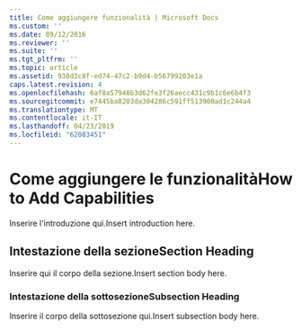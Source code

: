 ```yaml
---
title: Come aggiungere funzionalità | Microsoft Docs
ms.custom: ''
ms.date: 09/12/2016
ms.reviewer: ''
ms.suite: ''
ms.tgt_pltfrm: ''
ms.topic: article
ms.assetid: 938d3c8f-ed74-47c2-b9d4-b56799203e1a
caps.latest.revision: 4
ms.openlocfilehash: 6af8a57948b3d62fe3f26aecc431c9b1c6e6b4f3
ms.sourcegitcommit: e7445ba8203da304286c591ff513900ad1c244a4
ms.translationtype: MT
ms.contentlocale: it-IT
ms.lasthandoff: 04/23/2019
ms.locfileid: "62083451"
---
```

# <a name="how-to-add-capabilities"></a><span data-ttu-id="9470f-102">Come aggiungere le funzionalità</span><span class="sxs-lookup"><span data-stu-id="9470f-102">How to Add Capabilities</span></span>

<span data-ttu-id="9470f-103">Inserire l'introduzione qui.</span><span class="sxs-lookup"><span data-stu-id="9470f-103">Insert introduction here.</span></span>

## <a name="section-heading"></a><span data-ttu-id="9470f-104">Intestazione della sezione</span><span class="sxs-lookup"><span data-stu-id="9470f-104">Section Heading</span></span>

<span data-ttu-id="9470f-105">Inserire qui il corpo della sezione.</span><span class="sxs-lookup"><span data-stu-id="9470f-105">Insert section body here.</span></span>

### <a name="subsection-heading"></a><span data-ttu-id="9470f-106">Intestazione della sottosezione</span><span class="sxs-lookup"><span data-stu-id="9470f-106">Subsection Heading</span></span>

<span data-ttu-id="9470f-107">Inserire il corpo della sottosezione qui.</span><span class="sxs-lookup"><span data-stu-id="9470f-107">Insert subsection body here.</span></span>
